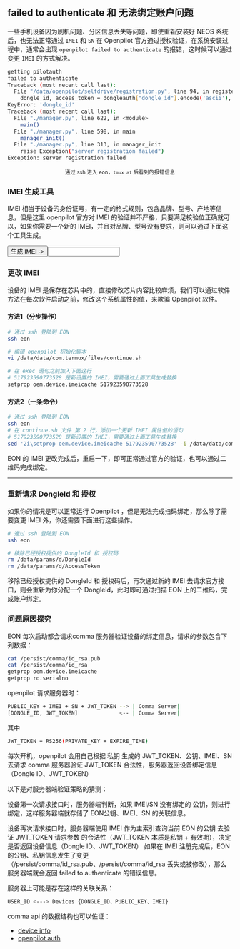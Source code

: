 ## failed to authenticate 和 无法绑定账户问题

一些手机设备因为刷机问题、分区信息丢失等问题，即使重新安装好 NEOS 系统后，也无法正常通过 `IMEI` 和 `SN` 在 Openpilot 官方通过授权验证，在系统安装过程中，通常会出现 `openpilot failed to authenticate` 的报错，这时候可以通过变更 `IMEI` 的方式解决。

```bash
getting pilotauth
failed to authenticate
Traceback (most recent call last):
  File "/data/openpilot/selfdrive/registration.py", line 94, in register
    dongle_id, access_token = dongleauth["dongle_id"].encode('ascii'), dongleauth["access_token"].encode('ascii')
KeyError: 'dongle_id'
Traceback (most recent call last):
  File "./manager.py", line 622, in <module>
    main()
  File "./manager.py", line 598, in main
    manager_init()
  File "./manager.py", line 313, in manager_init
    raise Exception("server registration failed")
Exception: server registration failed
```

<center><small>通过 ssh 进入 eon，<code>tmux at</code> 后看到的报错信息</small></center>

### IMEI 生成工具

IMEI 相当于设备的身份证号，有一定的格式规则，包含品牌、型号、产地等信息，但是这里 openpilot 官方对 IMEI 的验证并不严格，只要满足校验位正确就可以，如果你需要一个新的 IMEI，并且对品牌、型号没有要求，则可以通过下面这个工具生成。

<script src="/files/imei-generator.js" type="text/javascript" charset="utf-8" async defer></script>
<input type="button" onclick="imei_gen()" value="生成 IMEI -&gt;" /><input type="text" value="" size="17" id="imei_num" readonly="readonly" width="600" />


### 更改 IMEI

设备的 IMEI 是保存在芯片中的，直接修改芯片内容比较麻烦，我们可以通过软件方法在每次软件启动之前，修改这个系统属性的值，来欺骗 Openpilot 软件。 

#### 方法1（分步操作）

```bash
# 通过 ssh 登陆到 EON
ssh eon

# 编辑 openpilot 初始化脚本
vi /data/data/com.termux/files/continue.sh

# 在 exec 语句之前加入下面这行
# 517923590773528 是新设置的 IMEI，需要通过上面工具生成替换
setprop oem.device.imeicache 517923590773528

```


#### 方法2（一条命令）

```bash
# 通过 ssh 登陆到 EON
ssh eon
# 在 continue.sh 文件 第 2 行，添加一个更新 IMEI 属性值的语句 
# 517923590773528 是新设置的 IMEI，需要通过上面工具生成替换
sed '2i\setprop oem.device.imeicache 517923590773528' -i /data/data/com.termux/files/continue.sh
```

EON 的 IMEI 更改完成后，重启一下，即可正常通过官方的验证，也可以通过二维码完成绑定。

-----------


### 重新请求 DongleId 和 授权

如果你的情况是可以正常运行 Openpilot ，但是无法完成扫码绑定，那么除了需要变更 IMEI 外，你还需要下面进行这些操作。


```bash
# 通过 ssh 登陆到 EON
ssh eon

# 移除已经授权提供的 DongleId 和 授权码
rm /data/params/d/DongleId
rm /data/params/d/AccessToken
```

移除已经授权提供的 DongleId 和 授权码后，再次通过新的 IMEI 去请求官方接口，则会重新为你分配一个 DongleId，此时即可通过扫描 EON 上的二维码，完成账户绑定。


### 问题原因探究

EON 每次启动都会请求comma 服务器验证设备的绑定信息，请求的参数包含下列数据：

```bash
cat /persist/comma/id_rsa.pub
cat /persist/comma/id_rsa
getprop oem.device.imeicache
getprop ro.serialno
```

openpilot 请求服务器时：

```bash
PUBLIC_KEY + IMEI + SN + JWT_TOKEN --> | Comma Server|
[DONGLE_ID, JWT_TOKEN]             <-- | Comma Server|
```


其中 
```bash
JWT_TOKEN = RS256(PRIVATE_KEY + EXPIRE_TIME)
```

每次开机，openpilot 会用自己根据 私钥 生成的 JWT_TOKEN、公钥、IMEI、SN 去请求 comma 服务器验证 JWT_TOKEN 合法性，服务器返回设备绑定信息（Dongle ID、JWT_TOKEN）


以下是对服务器端验证策略的猜测：

设备第一次请求接口时，服务器端判断，如果 IMEI/SN 没有绑定的 公钥，则进行绑定，这样服务器端就存储了 EON公钥、IMEI、SN 的关联信息。

设备再次请求接口时，服务器端使用 IMEI 作为主索引查询当前 EON 的公钥 去验证 JWT_TOKEN 请求参数 的合法性（JWT_TOKEN 本质是私钥 + 有效期），决定是否返回设备信息（Dongle ID、JWT_TOKEN）
如果在 IMEI 注册完成后，EON 的公钥、私钥信息发生了变更（/persist/comma/id_rsa.pub、/persist/comma/id_rsa 丢失或被修改），那么服务器端就会返回 failed to authenticate 的错误信息。

服务器上可能是存在这样的关联关系：
```bash
USER_ID <---> Devices {DONGLE_ID、PUBLIC_KEY、IMEI}
```

comma api 的数据结构也可以佐证：
- [device info](https://api.comma.ai/#device-info)
- [openpilot auth](https://api.comma.ai/#openpilot-auth)

